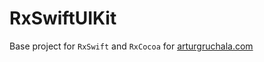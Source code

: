 # RxSwiftUIKit

Base project for `RxSwift` and `RxCocoa` for [arturgruchala.com](https://arturgruchala.com)
